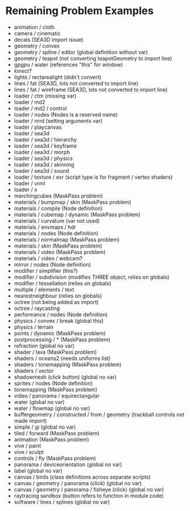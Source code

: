 # Remaining Problem Examples

- animation / cloth
- camera / cinematic
- decals (SEA3D import issue)
- geometry / convex
- geometry / spline / editor (global definition without var)
- geometry / teapot (not converting teapotGeometry to import line)
- gpgpu / water (references "this" for window)
- kinect?
- lights / rectarealight (didn't convert)
- lines / fat (SEA3D, lots not converted to import line)
- lines / fat / wireframe (SEA3D, lots not converted to import line)
- loader / ctm (missing var)
- loader / md2
- loader / md2 / control
- loader / nodes (Nodes is a reserved name)
- loader / nrrd (setting arguments var)
- loader / playcanvas
- loader / sea3d
- loader / sea3d / hierarchy
- loader / sea3d / keyframe
- loader / sea3d / morph
- loader / sea3d / physics
- loader / sea3d / skinning
- loader / sea3d / sound
- loader / texture / exr (script type is for fragment / vertex shaders)
- loader / vrml
- loader / x
- marchingcubes (MaskPass problem)
- materials / bumpmap / skin (MaskPass problem)
- materials / compile (Node definition)
- materials / cubemap / dynamic (MaskPass problem)
- materials / curvature (var not used)
- materials / envmaps / hdr
- materials / nodes (Node definition)
- materials / normalmap (MaskPass problem)
- materials / skin (MaskPass problem)
- materials / video (MaskPass problem)
- materials / video / webcam?
- mirror / nodes (Node definition)
- modifier / simplifier (this?)
- modifier / subdivision (modifies THREE object, relies on globals)
- modifier / tessellation (relies on globals)
- multiple / elements / text
- nearestneighbour (relies on globals)
- octree (not being added as import)
- octree / raycasting
- performance / nodes (Node definition)
- physics / convex / break (global this)
- physics / terrain
- points / dynamic (MaskPass problem)
- postprocessing / * (MaskPass problem)
- refraction (global no var)
- shader / lava (MaskPass problem)
- shaders / oceans2 (needs uniforms list)
- shaders / tonemapping (MaskPass problem)
- shaders / vector
- shadowmesh (click button) (global no var)
- sprites / nodes (Node definition)
- tonemapping (MaskPass problem)
- video / panorama / equirectangular
- water (global no var)
- water / flowmap (global no var)
- buffergeometry / constructed / from / geometry (trackball controls not made import)
- simple / gi (global no var)
- tiled / forward (MaskPass problem)
- animation (MaskPass problem)
- vive / paint
- vive / sculpt
- controls / fly (MaskPass problem)
- panorama / deviceorientation (global no var)
- label (global no var)
- canvas / birds (class definitions across separate scripts)
- canvas / geometry / panorama (click) (global no var)
- canvas / geometry / panorama / fisheye (click) (global no var)
- raytracing sandbox (button refers to function in module code)
- software / lines / splines (global no var)
